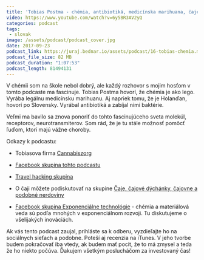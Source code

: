 ```yaml
---
title: 'Tobias Postma - chémia, antibiotiká, medicínska marihuana, čaje a cestovanie'
video: https://www.youtube.com/watch?v=6y5BR3AV2yQ
categories: podcast
tags:
 - slovak
image: /assets/podcast/podcast_cover.jpg
date: 2017-09-23
podcast_link: https://juraj.bednar.io/assets/podcast/16-tobias-chemia.mp3
podcast_file_size: 82 MB
podcast_duration: "1:07:53"
podcast_length: 81494131
---
```


V chémii som na škole nebol dobrý, ale každý rozhovor s mojim
hosťom v tomto podcaste ma fascinuje. Tobias Postma hovorí, že chémia je ako
lego. Vyrába legálnu medicínsku marihuanu. Aj napriek tomu, že je
Holanďan, hovorí po Slovensky. Vyrábal antibiotiká a zabíjal nimi
baktérie.

<!--more-->

Veľmi ma bavilo sa znova ponoriť do tohto fascinujúceho sveta molekúl,
receptorov, neurotransmiterov. Som rád, že je tu stále možnosť pomôcť
ľuďom, ktorí majú vážne choroby.

Odkazy k podcastu:

 * Tobiasova firma [Cannabiszorg](https://www.cannabiszorg.nl/en/)

 * [Facebook skupina tohto podcastu](https://www.facebook.com/groups/jurajbednarpodcast/)

 * [Travel hacking skupina](https://www.facebook.com/groups/travelhackskcz/)

 * O čaji môžete podiskutovať na skupine [Čaje, čajové dýchánky, čajovne a podobné nerdoviny](https://www.facebook.com/groups/caje.cajovne/)

 * [Facebook skupina Exponenciálne technológie](https://www.facebook.com/groups/242658132854230) - chémia a materiálová veda sú podľa mnohých v exponenciálnom rozvoji. Tu diskutujeme o všelijakých inováciách.

Ak vás tento podcast zaujal, prihláste sa k odberu, vyzdieľajte ho na sociálnych sieťach a podobne. Poteší aj recenzia na iTunes. V jeho tvorbe budem pokračovať iba vtedy, ak budem mať pocit, že to má zmysel a teda že ho niekto počúva. Ďakujem všetkým poslucháčom za investovaný čas!

